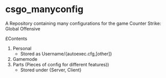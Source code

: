 # csgo_manyconfig

A Repository containing many configurations for the game Counter Strike: Global Offensive


£Contents

1. Personal
	* Stored as Username/{autoexec.cfg,[other]}
2. Gamemode
3. Parts (Pieces of config for different features))
	* Stored under {Server, Client}
